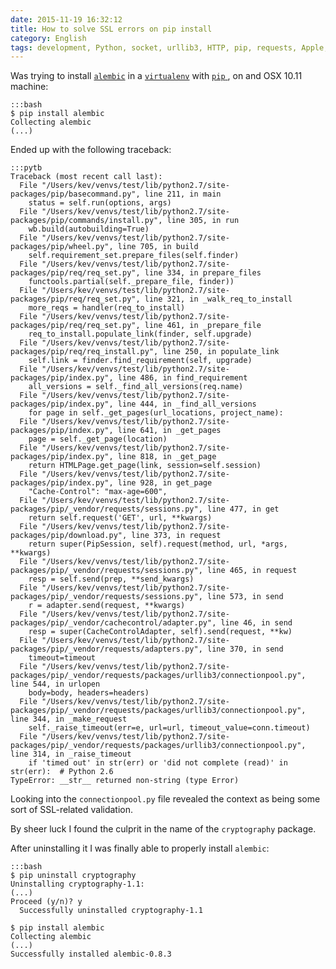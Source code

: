 ```yaml
---
date: 2015-11-19 16:32:12
title: How to solve SSL errors on pip install
category: English
tags: development, Python, socket, urllib3, HTTP, pip, requests, Apple, Mac OS X, Mac OS X El Capitan
---
```


Was trying to install [`alembic`](https://alembic.readthedocs.org) in a
[`virtualenv`](https://virtualenv.readthedocs.org) with [`pip`
](https://pip.readthedocs.org), on and OSX 10.11 machine:

    :::bash
    $ pip install alembic
    Collecting alembic
    (...)

Ended up with the following traceback:

    :::pytb
    Traceback (most recent call last):
      File "/Users/kev/venvs/test/lib/python2.7/site-packages/pip/basecommand.py", line 211, in main
        status = self.run(options, args)
      File "/Users/kev/venvs/test/lib/python2.7/site-packages/pip/commands/install.py", line 305, in run
        wb.build(autobuilding=True)
      File "/Users/kev/venvs/test/lib/python2.7/site-packages/pip/wheel.py", line 705, in build
        self.requirement_set.prepare_files(self.finder)
      File "/Users/kev/venvs/test/lib/python2.7/site-packages/pip/req/req_set.py", line 334, in prepare_files
        functools.partial(self._prepare_file, finder))
      File "/Users/kev/venvs/test/lib/python2.7/site-packages/pip/req/req_set.py", line 321, in _walk_req_to_install
        more_reqs = handler(req_to_install)
      File "/Users/kev/venvs/test/lib/python2.7/site-packages/pip/req/req_set.py", line 461, in _prepare_file
        req_to_install.populate_link(finder, self.upgrade)
      File "/Users/kev/venvs/test/lib/python2.7/site-packages/pip/req/req_install.py", line 250, in populate_link
        self.link = finder.find_requirement(self, upgrade)
      File "/Users/kev/venvs/test/lib/python2.7/site-packages/pip/index.py", line 486, in find_requirement
        all_versions = self._find_all_versions(req.name)
      File "/Users/kev/venvs/test/lib/python2.7/site-packages/pip/index.py", line 444, in _find_all_versions
        for page in self._get_pages(url_locations, project_name):
      File "/Users/kev/venvs/test/lib/python2.7/site-packages/pip/index.py", line 641, in _get_pages
        page = self._get_page(location)
      File "/Users/kev/venvs/test/lib/python2.7/site-packages/pip/index.py", line 818, in _get_page
        return HTMLPage.get_page(link, session=self.session)
      File "/Users/kev/venvs/test/lib/python2.7/site-packages/pip/index.py", line 928, in get_page
        "Cache-Control": "max-age=600",
      File "/Users/kev/venvs/test/lib/python2.7/site-packages/pip/_vendor/requests/sessions.py", line 477, in get
        return self.request('GET', url, **kwargs)
      File "/Users/kev/venvs/test/lib/python2.7/site-packages/pip/download.py", line 373, in request
        return super(PipSession, self).request(method, url, *args, **kwargs)
      File "/Users/kev/venvs/test/lib/python2.7/site-packages/pip/_vendor/requests/sessions.py", line 465, in request
        resp = self.send(prep, **send_kwargs)
      File "/Users/kev/venvs/test/lib/python2.7/site-packages/pip/_vendor/requests/sessions.py", line 573, in send
        r = adapter.send(request, **kwargs)
      File "/Users/kev/venvs/test/lib/python2.7/site-packages/pip/_vendor/cachecontrol/adapter.py", line 46, in send
        resp = super(CacheControlAdapter, self).send(request, **kw)
      File "/Users/kev/venvs/test/lib/python2.7/site-packages/pip/_vendor/requests/adapters.py", line 370, in send
        timeout=timeout
      File "/Users/kev/venvs/test/lib/python2.7/site-packages/pip/_vendor/requests/packages/urllib3/connectionpool.py", line 544, in urlopen
        body=body, headers=headers)
      File "/Users/kev/venvs/test/lib/python2.7/site-packages/pip/_vendor/requests/packages/urllib3/connectionpool.py", line 344, in _make_request
        self._raise_timeout(err=e, url=url, timeout_value=conn.timeout)
      File "/Users/kev/venvs/test/lib/python2.7/site-packages/pip/_vendor/requests/packages/urllib3/connectionpool.py", line 314, in _raise_timeout
        if 'timed out' in str(err) or 'did not complete (read)' in str(err):  # Python 2.6
    TypeError: __str__ returned non-string (type Error)

Looking into the `connectionpool.py` file revealed the context as being some
sort of SSL-related validation.

By sheer luck I found the culprit in the name of the `cryptography` package.

After uninstalling it I was finally able to properly install `alembic`:

    :::bash
    $ pip uninstall cryptography
    Uninstalling cryptography-1.1:
    (...)
    Proceed (y/n)? y
      Successfully uninstalled cryptography-1.1

    $ pip install alembic
    Collecting alembic
    (...)
    Successfully installed alembic-0.8.3
